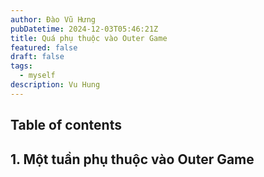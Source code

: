 ```yaml
---
author: Đào Vũ Hưng
pubDatetime: 2024-12-03T05:46:21Z
title: Quá phụ thuộc vào Outer Game
featured: false
draft: false
tags:
  - myself
description: Vu Hung
---
```

## Table of contents
## 1. Một tuần phụ thuộc vào Outer Game
